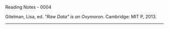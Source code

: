 Reading Notes - 0004

Gitelman, Lisa, ed. *"Raw Data" is an Oxymoron*. Cambridge: MIT P, 2013.

----
